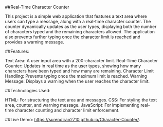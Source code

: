 ##Real-Time Character Counter

This project is a simple web application that features a text area where users can type a message, along with a real-time character counter. The counter dynamically updates as the user types, displaying both the number of characters typed and the remaining characters allowed. The application also prevents further typing once the character limit is reached and provides a warning message.

##Features:

Text Area: A user input area with a 200-character limit.
Real-Time Character Counter: Updates in real time as the user types, showing how many characters have been typed and how many are remaining.
Character Limit Handling: Prevents typing once the maximum limit is reached.
Warning Message: Displays a warning when the user reaches the character limit.

##Technologies Used:

HTML: For structuring the text area and messages.
CSS: For styling the text area, counter, and warning message.
JavaScript: For implementing real-time character counting and character limit enforcement.

##Live Demo:
https://surendiran2710.github.io/Character-Counter/.
